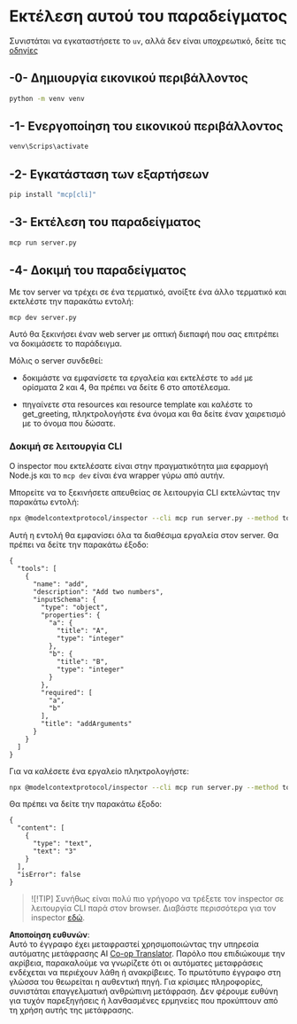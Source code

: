 <!--
CO_OP_TRANSLATOR_METADATA:
{
  "original_hash": "d0f0d7012325b286e4a717791b23ae7e",
  "translation_date": "2025-07-09T23:06:46+00:00",
  "source_file": "03-GettingStarted/01-first-server/solution/python/README.md",
  "language_code": "el"
}
-->
# Εκτέλεση αυτού του παραδείγματος

Συνιστάται να εγκαταστήσετε το `uv`, αλλά δεν είναι υποχρεωτικό, δείτε τις [οδηγίες](https://docs.astral.sh/uv/#highlights)

## -0- Δημιουργία εικονικού περιβάλλοντος

```bash
python -m venv venv
```

## -1- Ενεργοποίηση του εικονικού περιβάλλοντος

```bash
venv\Scrips\activate
```

## -2- Εγκατάσταση των εξαρτήσεων

```bash
pip install "mcp[cli]"
```

## -3- Εκτέλεση του παραδείγματος

```bash
mcp run server.py
```

## -4- Δοκιμή του παραδείγματος

Με τον server να τρέχει σε ένα τερματικό, ανοίξτε ένα άλλο τερματικό και εκτελέστε την παρακάτω εντολή:

```bash
mcp dev server.py
```

Αυτό θα ξεκινήσει έναν web server με οπτική διεπαφή που σας επιτρέπει να δοκιμάσετε το παράδειγμα.

Μόλις ο server συνδεθεί:

- δοκιμάστε να εμφανίσετε τα εργαλεία και εκτελέστε το `add` με ορίσματα 2 και 4, θα πρέπει να δείτε 6 στο αποτέλεσμα.

- πηγαίνετε στα resources και resource template και καλέστε το get_greeting, πληκτρολογήστε ένα όνομα και θα δείτε έναν χαιρετισμό με το όνομα που δώσατε.

### Δοκιμή σε λειτουργία CLI

Ο inspector που εκτελέσατε είναι στην πραγματικότητα μια εφαρμογή Node.js και το `mcp dev` είναι ένα wrapper γύρω από αυτήν.

Μπορείτε να το ξεκινήσετε απευθείας σε λειτουργία CLI εκτελώντας την παρακάτω εντολή:

```bash
npx @modelcontextprotocol/inspector --cli mcp run server.py --method tools/list
```

Αυτή η εντολή θα εμφανίσει όλα τα διαθέσιμα εργαλεία στον server. Θα πρέπει να δείτε την παρακάτω έξοδο:

```text
{
  "tools": [
    {
      "name": "add",
      "description": "Add two numbers",
      "inputSchema": {
        "type": "object",
        "properties": {
          "a": {
            "title": "A",
            "type": "integer"
          },
          "b": {
            "title": "B",
            "type": "integer"
          }
        },
        "required": [
          "a",
          "b"
        ],
        "title": "addArguments"
      }
    }
  ]
}
```

Για να καλέσετε ένα εργαλείο πληκτρολογήστε:

```bash
npx @modelcontextprotocol/inspector --cli mcp run server.py --method tools/call --tool-name add --tool-arg a=1 --tool-arg b=2
```

Θα πρέπει να δείτε την παρακάτω έξοδο:

```text
{
  "content": [
    {
      "type": "text",
      "text": "3"
    }
  ],
  "isError": false
}
```

> ![!TIP]
> Συνήθως είναι πολύ πιο γρήγορο να τρέξετε τον inspector σε λειτουργία CLI παρά στον browser.
> Διαβάστε περισσότερα για τον inspector [εδώ](https://github.com/modelcontextprotocol/inspector).

**Αποποίηση ευθυνών**:  
Αυτό το έγγραφο έχει μεταφραστεί χρησιμοποιώντας την υπηρεσία αυτόματης μετάφρασης AI [Co-op Translator](https://github.com/Azure/co-op-translator). Παρόλο που επιδιώκουμε την ακρίβεια, παρακαλούμε να γνωρίζετε ότι οι αυτόματες μεταφράσεις ενδέχεται να περιέχουν λάθη ή ανακρίβειες. Το πρωτότυπο έγγραφο στη γλώσσα του θεωρείται η αυθεντική πηγή. Για κρίσιμες πληροφορίες, συνιστάται επαγγελματική ανθρώπινη μετάφραση. Δεν φέρουμε ευθύνη για τυχόν παρεξηγήσεις ή λανθασμένες ερμηνείες που προκύπτουν από τη χρήση αυτής της μετάφρασης.